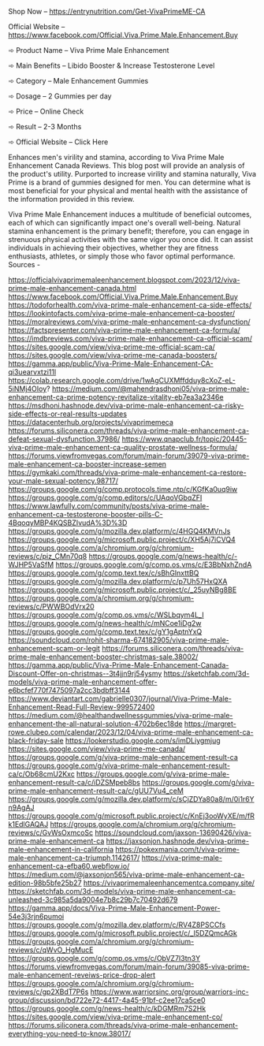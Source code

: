 Shop Now – https://entrynutrition.com/Get-VivaPrimeME-CA

Official Website –https://www.facebook.com/Official.Viva.Prime.Male.Enhancement.Buy

➾ Product Name – Viva Prime Male Enhancement


➾ Main Benefits – Libido Booster & Increase Testosterone Level

➾ Category – Male Enhancement Gummies

➾ Dosage – 2 Gummies per day

➾ Price – Online Check

➾ Result – 2-3 Months

➾ Official Website – Click Here

Enhances men's virility and stamina, according to Viva Prime Male Enhancement Canada Reviews. This blog post will provide an analysis of the product's utility. Purported to increase virility and stamina naturally, Viva Prime is a brand of gummies designed for men. You can determine what is most beneficial for your physical and mental health with the assistance of the information provided in this review.



Viva Prime Male Enhancement induces a multitude of beneficial outcomes, each of which can significantly impact one's overall well-being. Natural stamina enhancement is the primary benefit; therefore, you can engage in strenuous physical activities with the same vigor you once did. It can assist individuals in achieving their objectives, whether they are fitness enthusiasts, athletes, or simply those who favor optimal performance.
Sources - 

https://officialvivaprimemaleenhancement.blogspot.com/2023/12/viva-prime-male-enhancement-canada.html
https://www.facebook.com/Official.Viva.Prime.Male.Enhancement.Buy
https://todoforhealth.com/viva-prime-male-enhancement-ca-side-effects/
https://lookintofacts.com/viva-prime-male-enhancement-ca-booster/
https://moralreviews.com/viva-prime-male-enhancement-ca-dysfunction/
https://factspresenter.com/viva-prime-male-enhancement-ca-formula/
https://imdbreviews.com/viva-prime-male-enhancement-ca-official-scam/
https://sites.google.com/view/viva-prime-me-official-scam-ca/
https://sites.google.com/view/viva-prime-me-canada-boosters/
https://gamma.app/public/Viva-Prime-Male-Enhancement-CA-qi3uearvxtzi11l
https://colab.research.google.com/drive/1wAgCUXMffdduy8cXoZ-eL-5iNMj4OIoy?
https://medium.com/@mahendrasdhoni05/viva-prime-male-enhancement-ca-prime-potency-revitalize-vitality-eb7ea3a2346e
https://msdhoni.hashnode.dev/viva-prime-male-enhancement-ca-risky-side-effects-or-real-results-updates
https://datacenterhub.org/projects/vivaprimemeca
https://forums.siliconera.com/threads/viva-prime-male-enhancement-ca-defeat-sexual-dysfunction.37986/
https://www.qnapclub.fr/topic/20445-viva-prime-male-enhancement-ca-quality-prostate-wellness-formula/
https://forums.viewfromvegas.com/forum/main-forum/39079-viva-prime-male-enhancement-ca-booster-increase-semen
https://gymkaki.com/threads/viva-prime-male-enhancement-ca-restore-your-male-sexual-potency.98717/
https://groups.google.com/g/comp.protocols.time.ntp/c/KGfKa0uq9iw
https://groups.google.com/g/comp.editors/c/UAqoVGbqZFI
https://www.lawfully.com/community/posts/viva-prime-male-enhancement-ca-testosterone-booster-pills-C-4BqoqyMBP4KQSBZIvudA%3D%3D
https://groups.google.com/g/mozilla.dev.platform/c/4HGQ4KMVnJs
https://groups.google.com/g/microsoft.public.project/c/XH5Aj7iCVQ4
https://groups.google.com/a/chromium.org/g/chromium-reviews/c/piz_CMn70q8
https://groups.google.com/g/news-health/c/-WJHP5VaSfM
https://groups.google.com/g/comp.os.vms/c/E3BbNxhZndA
https://groups.google.com/g/comp.text.tex/c/sBhGInxttBQ
https://groups.google.com/g/mozilla.dev.platform/c/p7Uh57HxQXA
https://groups.google.com/g/microsoft.public.project/c/_25uyNBg8BE
https://groups.google.com/a/chromium.org/g/chromium-reviews/c/PWWBOdVrx20
https://groups.google.com/g/comp.os.vms/c/WSLbqym4L_I
https://groups.google.com/g/news-health/c/mNCoe1iDg2w
https://groups.google.com/g/comp.text.tex/c/gY1gAptnYxQ
https://soundcloud.com/rohit-sharma-674182905/viva-prime-male-enhancement-scam-or-legit
https://forums.siliconera.com/threads/viva-prime-male-enhancement-booster-christmas-sale.38002/
https://gamma.app/public/Viva-Prime-Male-Enhancement-Canada-Discount-Offer-on-christmas--3t4jjn9rj54ysmy
https://sketchfab.com/3d-models/viva-prime-male-enhancement-offer-e6bcfef770f7475097a2cc3bdbff3144
https://www.deviantart.com/gabrielle0307/journal/Viva-Prime-Male-Enhancement-Read-Full-Review-999572400
https://medium.com/@healthandwellnessgummies/viva-prime-male-enhancement-the-all-natural-solution-4702b6ec18de
https://margret-rowe.clubeo.com/calendar/2023/12/04/viva-prime-male-enhancement-ca-black-friday-sale
https://lookerstudio.google.com/s/imDLiygmjug
https://sites.google.com/view/viva-prime-me-canada/
https://groups.google.com/g/viva-prime-male-enhancement-result-ca
https://groups.google.com/g/viva-prime-male-enhancement-result-ca/c/Ob68cmU2Kxc
https://groups.google.com/g/viva-prime-male-enhancement-result-ca/c/iDZSMpeb8bs
https://groups.google.com/g/viva-prime-male-enhancement-result-ca/c/gUU7Vu4_ceM
https://groups.google.com/g/mozilla.dev.platform/c/sCjZDYa80a8/m/0i1r6Yn9AgAJ
https://groups.google.com/g/microsoft.public.project/c/KnEj3ooWyXE/m/fRk1EdlGAQAJ
https://groups.google.com/a/chromium.org/g/chromium-reviews/c/GvWsOxmcoSc
https://soundcloud.com/jaxson-13690426/viva-prime-male-enhancement-ca
https://jaxsonjon.hashnode.dev/viva-prime-male-enhancement-in-california
https://pokexmania.com/t/viva-prime-male-enhancement-ca-triumph.1142617/
https://viva-prime-male-enhancement-ca-efba60.webflow.io/
https://medium.com/@jaxsonjon565/viva-prime-male-enhancement-ca-edition-98b5bfe25b27
https://vivaprimemaleenhancementca.company.site/
https://sketchfab.com/3d-models/viva-prime-male-enhancement-ca-unleashed-3c985a5da9004e7b8c29b7c70492d679
https://gamma.app/docs/Viva-Prime-Male-Enhancement-Power-54e3j3rjn6pumoi
https://groups.google.com/g/mozilla.dev.platform/c/RV4Z8PSCCfs
https://groups.google.com/g/microsoft.public.project/c/_I5DZQmcAGk
https://groups.google.com/a/chromium.org/g/chromium-reviews/c/qWvO_HgMucE
https://groups.google.com/g/comp.os.vms/c/ObVZ7I3tn3Y
https://forums.viewfromvegas.com/forum/main-forum/39085-viva-prime-male-enhancement-reveiws-price-drop-alert
https://groups.google.com/a/chromium.org/g/chromium-reviews/c/gp2XBdT7P6s
https://www.warriorsinc.org/group/warriors-inc-group/discussion/bd722e72-4417-4a45-91bf-c2ee17ca5ce0
https://groups.google.com/g/news-health/c/kDGMRm7S2Hk
https://sites.google.com/view/viva-prime-male-enhancement-co/
https://forums.siliconera.com/threads/viva-prime-male-enhancement-everything-you-need-to-know.38017/
